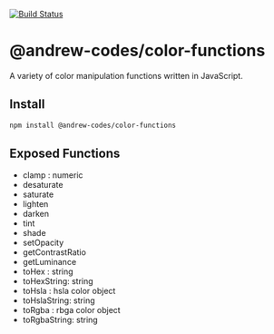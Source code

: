 [![Build Status](https://travis-ci.org/andrew-codes/color-functions.svg?branch=master)](https://travis-ci.org/andrew-codes/color-functions)

# @andrew-codes/color-functions
A variety of color manipulation functions written in JavaScript.

## Install
```bash
npm install @andrew-codes/color-functions
```

## Exposed Functions
- clamp : numeric
- desaturate
- saturate
- lighten
- darken
- tint
- shade
- setOpacity
- getContrastRatio
- getLuminance
- toHex : string
- toHexString: string
- toHsla : hsla color object
- toHslaString: string
- toRgba : rbga color object
- toRgbaString: string
